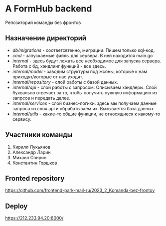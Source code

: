 # A FormHub backend

Репозиторий команды без фронтов

## Назначение директорий

- *db/migrations* - соответсвтенно, миграции. Пишем только sql-код.
- *cmd* - запускаемые файлы для сервера. В ней находится main.go
- *internal* - здесь будут лежать все необходимое для запуска сервера. Работа с бд, хэндлинг функций - все здесь.
- *internal/model* - заводим структуры под жсоны, которые к нам приходят/которые от нас уходят.
- *internal/repository* - слой работы с базой данных.
- *internal/api* - слой работы с запросом. Описываем хэндлеры. Слой буквально отвечает за то, чтобы получить нужную информацию из запрсов и передать далее.
- *internal/services* - слой бизнес-логики. здесь мы получаем данные запроса из слоя api и обрабатываем их. Вызывается база данных
- *internal/utils* - какие-то общие функции, не относящиеся к какому-то сервису.

## Участники команды
 1. Кирилл Лукьянов
 2. Александр Ларин
 3. Михаил Спирин
 4. Константин Горшков

## Fronted repository

https://github.com/frontend-park-mail-ru/2023_2_Komanda-bez-frontov

## Deploy

https://212.233.94.20:8000/
